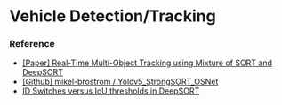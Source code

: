 # Vehicle Detection/Tracking <br>

### Reference<br>
- [[Paper] Real-Time Multi-Object Tracking using Mixture of SORT and DeepSORT](http://ki-it.com/xml/30742/30742.pdf)
- [[Github] mikel-brostrom / Yolov5_StrongSORT_OSNet](https://github.com/mikel-brostrom/Yolov5_StrongSORT_OSNet)
- [ID Switches versus IoU thresholds in DeepSORT](https://www.researchgate.net/figure/ID-Switches-versus-IoU-thresholds-in-DeepSORT-From-left-to-right-total-average-per_fig1_351654550)
